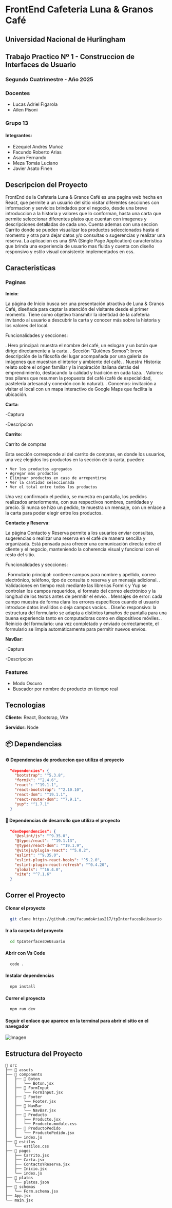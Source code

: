 # FrontEnd Cafeteria Luna & Granos Café

## Universidad Nacional de Hurlingham
## Trabajo Practico Nº 1 - Construccion de Interfaces de Usuario
### Segundo Cuatrimestre - Año 2025

### Docentes
- Lucas Adriel Figarola
- Ailen Pisoni

### Grupo 13
#### Integrantes:

- Ezequiel Andrés Muñoz
- Facundo Roberto Arias
- Asam Fernando
- Meza Tomás Luciano
- Javier Asato Finen

## Descripcion del Proyecto

FrontEnd de la Cafeteria Luna & Granos Café es una pagina web hecha en React, que permite a un usuario del sitio
visitar diferentes secciones con informacion y servicios brindados por el negocio, desde una breve introduccion a la
historia y valores que lo conforman, hasta una carta que permite seleccionar diferentes platos que cuentan con imagenes
y descripciones detalladas de cada uno. Cuenta ademas con una seccion Carrito donde se pueden visualizar los productos seleccionados 
hasta el momento y otra para dejar datos y/o consultas o sugerencias y realizar una reserva.
La aplicacion es una SPA (Single Page Application) caracteristica que brinda una experiencia de usuario mas fluida y cuenta
con diseño responsivo y estilo visual consistente implementados en css. 

## Caracteristicas

### Paginas

**Inicio**:

La página de Inicio busca ser una presentación atractiva de Luna & Granos Café, diseñada para captar la atención del visitante desde el primer momento. Tiene como objetivo transmitir la identidad de la cafetería  invitando al usuario a descubrir la carta y conocer más sobre la historia y los valores del local.

Funcionalidades y secciones:

. Hero principal: muestra el nombre del café, un eslogan y un botón que dirige directamente a la carta.
. Sección “Quiénes Somos”: breve descripción de la filosofía del lugar acompañada por una galería de imágenes que muestran el interior y ambiente del café.
. Nuestra Historia: relato sobre el origen familiar y la inspiración italiana detrás del emprendimiento, destacando la calidad y tradición en cada taza.
. Valores: tres pilares que resumen la propuesta del café (café de especialidad, pastelería artesanal y conexión con lo natural).
. Concenos: invitación a visitar el local con un mapa interactivo de Google Maps que facilita la ubicación.

**Carta**:

-Captura

-Descripcion

**Carrito**:

Carrito de compras

Esta sección corresponde al del carrito de compras, en donde los usuarios, una vez elegidos los productos en la sección de la carta, pueden:

    • Ver los productos agregados
    • Agregar más productos
    • Eliminar productos en caso de arrepentirse
    • Ver la cantidad seleccionada
    • Ver el total entre todos los productos

Una vez confirmado el pedido, se muestra en pantalla, los pedidos realizados anteriormente, con sus respectivos nombres, cantidades y precio.
Si nunca se hizo un pedido, te muestra un mensaje, con un enlace a la carta para poder elegir entre los productos.

**Contacto y Reserva**:

La página Contacto y Reserva permite a los usuarios enviar consultas, sugerencias o realizar una reserva en el café de manera sencilla y organizada. Está pensada para ofrecer una comunicación directa entre el cliente y el negocio, manteniendo la coherencia visual y funcional con el resto del sitio.

Funcionalidades y secciones:

. Formulario principal: contiene campos para nombre y apellido, correo electrónico, teléfono, tipo de consulta o reserva y un mensaje adicional.
. Validaciones en tiempo real: mediante las librerías Formik y Yup se controlan los campos requeridos, el formato del correo electrónico y la longitud de los textos antes de permitir el envío.
. Mensajes de error: cada campo muestra de forma clara los errores específicos cuando el usuario introduce datos inválidos o deja campos vacíos.
. Diseño responsivo: la estructura del formulario se adapta a distintos tamaños de pantalla para una buena experiencia tanto en computadoras como en dispositivos móviles.
. Reinicio del formulario: una vez completado y enviado correctamente, el formulario se limpia automáticamente para permitir nuevos envíos.


**NavBar**:

-Captura

-Descripcion

### Features
- Modo Oscuro
- Buscador por nombre de producto en tiempo real


## Tecnologias

**Cliente:** React, Bootsrap, Vite

**Servidor:** Node

## 📦 Dependencias

#### ⚙️ Dependencias de produccion que utiliza el proyecto

```json
  "dependencies": {
    "bootstrap": "^5.3.8",
    "formik": "^2.4.6",
    "react": "^19.1.1",
    "react-bootstrap": "^2.10.10",
    "react-dom": "^19.1.1",
    "react-router-dom": "^7.9.1",
    "yup": "^1.7.1"
  }
```
#### 🧰 Dependencias de desarrollo que utiliza el proyecto

```json
  "devDependencies": {
    "@eslint/js": "^9.35.0",
    "@types/react": "^19.1.13",
    "@types/react-dom": "^19.1.9",
    "@vitejs/plugin-react": "^5.0.2",
    "eslint": "^9.35.0",
    "eslint-plugin-react-hooks": "^5.2.0",
    "eslint-plugin-react-refresh": "^0.4.20",
    "globals": "^16.4.0",
    "vite": "^7.1.6"
  }
```
    
## Correr el Proyecto

#### Clonar el proyecto

```bash
  git clone https://github.com/facundoArias217/tpInterfacesDeUsuario
```

#### Ir a la carpeta del proyecto

```bash
  cd tpInterfacesDeUsuario
```

#### Abrir con Vs Code

```bash
  code .
```

#### Instalar dependencias

```bash
  npm install
```

#### Correr el proyecto

```bash
  npm run dev
```
#### Seguir el enlace que aparece en la terminal para abrir el sitio en el navegador

![Imagen](./src/assets/LinkPagina.jpg)

## Estructura del Proyecto

```
📁 src
├── 📁 assets
├── 📁 components
│   ├── 📁 Boton
│   │   └── Boton.jsx
│   ├── 📁 FormInput
│   │   └── FormInput.jsx
│   ├── 📁 Footer
│   │   └── Footer.jsx
│   ├── 📁 NavBar
│   │   └── NavBar.jsx
│   ├── 📁 Producto
│   │   ├── Producto.jsx
│   │   └── Producto.module.css
│   ├── 📁 ProductoPedido
│   │   └── ProductoPedido.jsx
│   └── index.js
├── 📁 estilos
│   └── estilos.css
├── 📁 pages
│   ├── Carrito.jsx
│   ├── Carta.jsx
│   ├── ContactoYReserva.jsx
│   ├── Inicio.jsx
│   └── index.js
├── 📁 platos
│   └── platos.json
├── 📁 schemas
│   └── Form.schema.jsx
├── App.jsx
└── main.jsx
```
